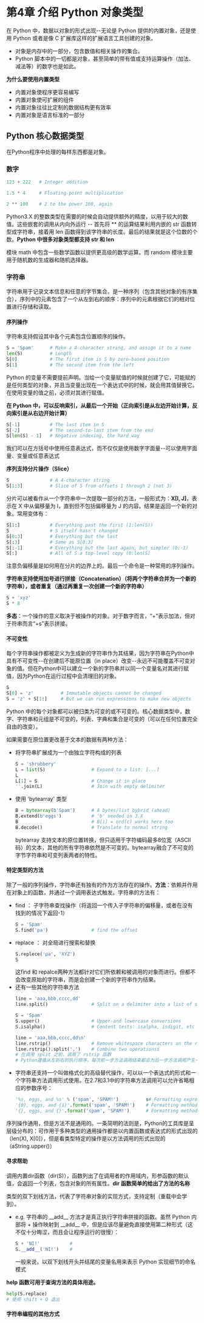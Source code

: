 # 第4章 介绍 Python 对象类型

在 Python 中，数据以对象的形式出现--无论是 Python 提供的内置对象，还是使用 Python 或者是像 C 扩展库这样的扩展语言工具创建的对象。

- 对象是内存中的一部分，包含数值和相关操作的集合。
- Python 脚本中的一切都是对象，甚至简单的带有值或支持运算操作（加法、减法等）的数字也是如此。

**为什么要使用内置类型**
- 内置对象使程序更容易编写
- 内置对象使可扩展的组件
- 内置对象往往比定制的数据结构更有效率
- 内置对象是语言标准的一部分

## Python 核心数据类型
在Python程序中处理的每样东西都是对象。

### 数字
~~~python
123 + 222   # Integer addition

1.5 * 4     # Floating-point multiplication

2 ** 100    # 2 to the power 100, again
~~~
Python3.X 的整数类型在需要的时候会自动提供额外的精度，以用于较大的数值。这些嵌套的调用从内向外运行 -- 首先将 ** 的运算结果利用内嵌的 str 函数转型成字符串，接着用 len 函数得到该字符串的长度。最后的结果就是这个位数的个数。**Python 中很多对象类型都支持 str 和 len**

模块 math 中包含一些数学函数以提供更高级的数学运算。而 random 模块主要用于随机数的生成器和随机选择器。

### 字符串
字符串用于记录文本信息和任意的字节集合。是一种序列（包含其他对象的有序集合），序列中的元素包含了一个从左到右的顺序：序列中的元素根据它们的相对位置进行存储和读取。

#### 序列操作
字符串支持假设其中各个元素包含位置顺序的操作。
~~~python
S = 'Spam'      # Make a 4-character string, and assign it to a name
len(S)          # Length    
S[0]            # The first item is S by zero-based position
S[1]            # The second item from the left
~~~~

Python 的变量不需要提前声明。当给一个变量赋值的时候就创建了它，可能赋的是任何类型的对象，并且当变量出现在一个表达式中的时候，就会用其值替换它。在使用变量的值之前，必须对其进行赋值。

**在 Python 中，可以反响索引，从最后一个开始（正向索引是从左边开始计算，反向索引是从右边开始计算）**
~~~ python
S[-1]           # The last item in S
S[-2]           # The second-to-last item from the end
S[len(S) - 1]   # Negative indexing, the hard way
~~~
我们可以在方括号中使用任意表达式，而不仅仅是使用数字字面量--可以使用字面量、变量或任意表达式

**序列支持分片操作（Slice）**
~~~python
S               # A 4-character string
S[1:3]          # Slice of S from offsets 1 through 2 (not 3)
~~~
分片可以被看作从一个字符串中一次提取一部分的方法，一般形式为：**X[I, J]**，表示在 X 中从偏移量为 I，直到但不包括偏移量为 J 的内容。结果是返回一个新的对象。常用变体有：
~~~python
S[1:]           # Everything past the first (1:len(S))
S               # S itself hasn't changed
S[0:3]          # Everything but the last
S[:3]           # Same as S[0:3]
S[:-1]          # Everything but the last again, but simpler (0:-1)
S[:]            # All of S a top-level copy (0:len(S)
~~~
注意负偏移量是如何用在分片的边界上的。最后一个命令是一种常用的序列操作。

**字符串支持使用加号进行拼接（Concatenation）（将两个字符串合并为一个新的字符串），或者重复（通过再重复一次创建一个新的字符串）**
~~~python
S + 'xyz'
S * 8
~~~
**多态**：一个操作的意义取决于被操作的对象。对于数字而言，“+”表示加法，但对于符串而言“+s”表示拼接。

#### 不可变性

每个字符串操作都被定义为生成新的字符串作为其结果，因为字符串在Python中具有不可变性--在创建后不能原位置（in place）改变--永远不可能覆盖不可变对象的值。但在Python中可以建立一个新的字符串并以同一个变量名对其进行赋值，因为Python在运行过程中会清理旧的对象。
~~~python
S
S[0] = 'z'          # Immutable objects cannot be changed
S = 'z' + S[1:]     # But we can run expressions to make new objects
~~~

Python 中的每个对象都可以被归类为可变的或不可变的。核心数据类型中，数字、字符串和元组是不可变的，列表、字典和集合是可变的（可以在任何位置完全自由的改变）。

如果需要在原位置更改基于文本的数据有两种方法：
- 将字符串扩展成为一个由独立字符构成的列表
    ~~~python
    S = 'shrubbery'
    L = list(S)                 # Expand to a list: [...]
    L
    L[1] = S                    # Change it in place
    ''.join(L)                  # Join with empty delimiter
    ~~~
- 使用 'bytearray' 类型
    ~~~python
    B = bytearray(b'Spam')      # A bytes/list bybrid (ahead)
    B.extend(b'eggs')           # 'b' needed in 3.X
    B                           # B[i] = ord(c) works here too
    B.decode()                  # Translate to normal string
    ~~~
    bytearray 支持文本的原位置转换，但只适用于字符编码最多8位宽（ASCII码）的文本，其他的所有字符串依然是不可变的。bytearray融合了不可变的字节字符串和可变列表两者的特性。

#### 特定类型的方法
除了一般的序列操作，字符串还有独有的作为方法存在的操作。**方法**：依赖并作用在对象上的函数，并通过一个调用表达式触发。字符串的方法有：
- find ： 子字符串查找操作（将返回一个传入子字符串的偏移量，或者在没有找到的情况下返回-1）
    ~~~python
    S = 'Spam'
    S.find('pa')                # find the offset 
    ~~~
- replace ： 对全局进行搜索和替换
    ~~~python
    S.replece('pa', 'XYZ')
    S
    ~~~
    这find 和 repalce两种方法都针对它们所依赖和被调用的对象而进行。但都不会改变原始的字符串，而是会创建一个新的字符串作为结果。
- 还有一些其他的字符串方法
    ~~~python
    line = 'aaa,bbb,cccc,dd'
    line.split()                # Split on a delimiter into a list of substrings

    S = 'Spam'
    S.upper()                   # Upper-and lowercase conversions
    S.isalpha()                 # Content tests: isalpha, isdigit, etc

    line = 'aaa,bbb,cccc,dd\n'
    line.rstrip()               # Remove whitespace characters on the right side
    line.rstrip().split(',')    # Combine two operationss
    # 在调用 split 之前，调用了 rstrip 函数
    # Python遵循从左到右的执行顺序，每次前一步方法调用结束都会为后一步方法调用产生一个临时对象。
    ~~~
- 字符串还支持一个叫做格式化的高级替代操作，可以以一个表达式的形式和一个字符串方法调用形式使用。在2.7和3.1中的字符串方法调用可以允许省略相应的参数序号：
    ~~~python
    '%s, eggs, and %s' % ('spam', 'SPAM!')          s# Formatting expression (all)
    '{0}, eggs, and {1}'.format('spam', 'SPAM!')    # Formatting method (2.6+, 3.0+)
    '{}, eggs, and {}'.format('spam', 'SPAM!')      # Formatting method (2.7+, 3.1+)
    ~~~

序列操作通用，但是方法不是通用的。一条简明的法则是，Python的工具库是呈层级分布的：可作用于多种类型的通用操作都是以内置函数或表达式的形式出现的（len(X), X[0]），但是看类型特定的操作是以方法调用的形式出现的（aString.upper()）

#### 寻求帮助
调用内置dir函数（dir(S)），函数列出了在调用者的作用域内，形参函数的默认值，会返回一个列表，包含对象的所有属性。**dir 函数简单的给出了方法的名称**

类型的双下划线方法，代表了字符串对象的实现方式，支持定制（重载中会学到）。
- e.g. 字符串的 \_\_add\_\_ 方法才是真正执行字符串拼接的函数。虽然 Python 内部将 + 操作映射到 \_\_add\_\_ 中，但是应该尽量避免直接使用第二种形式（这不仅十分晦涩，而且会让程序运行的很慢）：
    ~~~python
    S + 'NI!'           #
    S.__add__('NI!')    # 
    ~~~
    一般来说，以双下划线开头并结尾的变量名用来表示 Python 实现细节的命名模式

**help 函数可用于查询方法的具体用途。**
~~~python
help(S.replace)
# 使用 shift + Q 退出
~~~

#### 字符串编程的其他方式